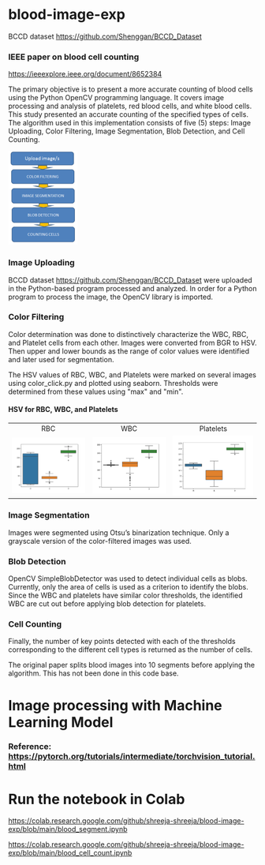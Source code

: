 # blood-image-exp
BCCD dataset https://github.com/Shenggan/BCCD_Dataset

### IEEE paper on blood cell counting
https://ieeexplore.ieee.org/document/8652384

The primary objective is to present a more accurate counting of blood cells using the Python OpenCV programming language. It covers image processing and analysis of platelets, red blood cells, and white blood cells. This study presented an accurate counting of the specified types of cells. The algorithm used in this implementation consists of five (5) steps: Image Uploading, Color Filtering, Image Segmentation, Blob Detection, and Cell Counting.

![img](algorithm.png)

### Image Uploading

BCCD dataset https://github.com/Shenggan/BCCD_Dataset were uploaded in the Python-based program processed and analyzed. In order for a Python program to process the image, the OpenCV library is imported.

### Color Filtering

Color determination was done to distinctively characterize the WBC, RBC, and Platelet cells from each other. Images were converted from BGR to HSV. Then upper and lower bounds as the range of color values were identified and later used for segmentation.

The HSV values of RBC, WBC, and Platelets were marked on several images using color_click.py and plotted using seaborn. Thresholds were determined from these values using "max" and "min".

#### HSV for RBC, WBC, and Platelets 

<table>
  <tr> <td align="center"> RBC </td> <td align="center"> WBC </td> <td align="center"> Platelets </td> </tr>
  <tr> <td> <img src="outputrbc.png" width=270 title="RBC-HSV"/></td> <td><img src="outputwbc.png" width=270 title="WBC-HSV"/></td> <td><img src="outputplatelets.png" width=270 title="Platelets-HSV"/></td> </tr>
</table>

### Image Segmentation
 
Images were segmented using Otsu’s binarization technique. Only a grayscale version of the color-filtered images was used.

### Blob Detection

OpenCV SimpleBlobDetector was used to detect individual cells as blobs. Currently, only the area of cells is used as a criterion to identify the blobs. Since the WBC and platelets have similar color thresholds, the identified WBC are cut out before applying blob detection for platelets.

### Cell Counting

Finally, the number of key points detected with each of the thresholds corresponding to the different cell types is returned as the number of cells.



The original paper splits blood images into 10 segments before applying the algorithm. This has not been done in this code base.


# Image processing with Machine Learning Model

### Reference: https://pytorch.org/tutorials/intermediate/torchvision_tutorial.html 







# Run the notebook in Colab
https://colab.research.google.com/github/shreeja-shreeja/blood-image-exp/blob/main/blood_segment.ipynb

https://colab.research.google.com/github/shreeja-shreeja/blood-image-exp/blob/main/blood_cell_count.ipynb
